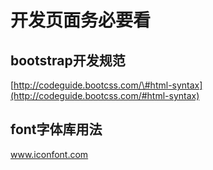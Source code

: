 # 开发页面务必要看

## bootstrap开发规范

[http://codeguide.bootcss.com/\#html-syntax](http://codeguide.bootcss.com/#html-syntax)

## font字体库用法

www.iconfont.com



